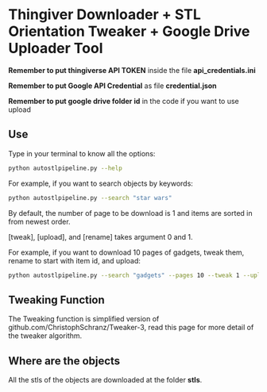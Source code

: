 # Thingiver Downloader + STL Orientation Tweaker + Google Drive Uploader Tool

**Remember to put thingiverse API TOKEN** inside the file **api_credentials.ini**

**Remember to put Google API Credential** as file **credential.json**

**Remember to put google drive folder id** in the code if you want to use upload

## Use

Type in your terminal to know all the options:

```bash
python autostlpipeline.py --help
```

For example, if you want to search objects by keywords:

```bash
python autostlpipeline.py --search "star wars"
```
By default, the number of page to be download is 1 and items are sorted in from newest order.

[tweak], [upload], and [rename] takes argument 0 and 1.

For example, if you want to download 10 pages of gadgets, tweak them, rename to start with item id, and upload:

```bash
python autostlpipeline.py --search "gadgets" --pages 10 --tweak 1 --upload 1 --rename 1
```

## Tweaking Function
The Tweaking function is simplified version of github.com/ChristophSchranz/Tweaker-3, read this page for more detail of the tweaker algorithm.

## Where are the objects

All the stls of the objects are downloaded at the folder **stls**.
